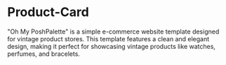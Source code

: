 # Product-Card
"Oh My PoshPalette" is a simple e-commerce website template designed for vintage product stores. This template features a clean and elegant design, making it perfect for showcasing vintage products like watches, perfumes, and bracelets.
